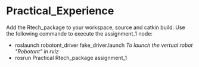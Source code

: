 # Practical_Experience
Add the Rtech_package to your workspace, source and catkin build.
Use the following commande to execute the assignment_1 node:
- roslaunch robotont_driver fake_driver.launch
  *To launch the vertual robot "Robotont" in rviz*
- rosrun Practical Rtech_package assignment_1
